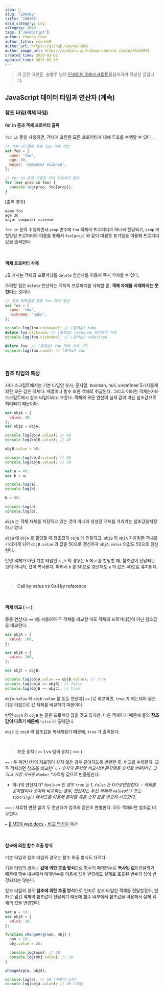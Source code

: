 ```yaml
---
icon: 📆
slug: '200302'
title: '200302'
main_category: Log
category: 2020
tags: ['JavaScript']
author: Younho Choo
author_title: younho9
author_url: https://github.com/younho9
author_image_url: https://avatars.githubusercontent.com/u/48426991
created_time: 2020-03-02
updated_time: 2021-02-15
---
```


> 이 글은 고현준, 송형주 님의 [인사이드 자바스크립트](https://g.co/kgs/K6Laug)를참조하여 작성한 글입니다.

## JavaScript 데이터 타입과 연산자 (계속)

### 참조 타입(객체 타입)

#### for in 문과 객체 프로퍼티 출력

`for in` 문을 사용하면, 객체에 포함된 모든 프로퍼티에 대해 루프를 수행할 수 있다 .

```javascript
// 객체 리터럴을 통한 foo 객체 생성
var foo = {
  name: 'foo',
  age: 30,
  major: 'computer science',
};

// for in 문을 이용한 객체 프로퍼티 출력
for (var prop in foo) {
  console.log(prop, foo[prop]);
}
```

[출력 결과]

```plain text
name foo
age 30
major computer science
```

`for in` 문이 수행되면서 `prop` 변수에 `foo` 객체의 프로퍼티가 하나씩 할당되고, `prop` 에 할당된 프로퍼티의 이름을 통해서 `foo[prop]` 와 같이 대괄호 표기법을 이용해 프로퍼티 값을 출력한다.

<br />

#### 객체 프로퍼티 삭제

JS 에서는 객체의 프로퍼티를 `delete` 연산자를 이용해 즉시 삭제할 수 있다.

주의할 점은 `delete` 연산자는 객체의 프로퍼티를 삭제할 뿐, **객체 자체를 삭제하지는 못한다**는 것이다.

```javascript
// 객체 리터럴을 통한 foo 객체 생성
var foo = {
  name: 'foo',
  nickname: 'babo',
};

console.log(foo.nickname); // (출력값) babo
delete foo.nickname; // (출력값) nickname 프로퍼티 삭제
console.log(foo.nickname); // (출력값) undefined

delete foo; // (출력값) foo 객체 삭제 시도
console.log(foo.name); // (출력값) foo
```

<br />

### 참조 타입의 특성

자바 스크립트에서는 기본 타입인 숫자, 문자열, boolean, null, undefined 5가지를제외한 모든 값은 객체다. 배열이나 함수 또한 객체로 취급된다. 그리고 이러한 객체는자바스크립트에서 참조 타입이라고 부른다. 객체의 모든 연산이 실제 값이 아닌 참조값으로 처리되기 때문이다.

```javascript
var objA = {
  value: 40,
};
var objB = objA;

console.log(objA.value); // 40
console.log(objB.value); // 40

objB.value = 50;

console.log(objA.value); // 50
console.log(objB.value); // 50

var a = 40;
var b = a;

console.log(a);
console.log(b);

b = 50;

console.log(a);
console.log(b);
```

`objA` 는 객체 자체를 저장하고 있는 것이 아니라 생성된 객체를 가리키는 참조값을저장하고 있다.

`objB` 에 `objA` 를 할당할 때 참조값이 `objB` 에 전달되고, `objB` 와 `objA` 가동일한 객체를 가리키게 되어 `objB.value` 의 값을 50으로 갱신하자 `objA.value` 의값도 50으로 갱신된다.

반면 객체가 아닌 기본 타입인 `a` , `b` 의 경우는 `b` 에 `a` 를 할당할 때, 참조값이 전달되는 것이 아니라, 값이 복사된다. 따라서 `b` 를 50으로 갱신해도 `a` 의 값은 40으로 유지된다.

<br />

> **Call by value vs Call by reference**

<br />

#### 객체 비교 ( `==` )

동등 연산자( `==` )를 사용하여 두 객체를 비교할 때도 객체의 프로퍼티값이 아닌 참조값을 비교한다.

```javascript
var objA = {
  value: 100,
};

var objB = {
  value: 100,
};

var objC = objB;

console.log(objA.value == objB.value); // true
console.log(objA == objB); // false
console.log(objB == objC); // true
```

`objA.value` 와 `objB.value` 를 동등 연산자( `==` )로 비교하면, `true` 가 되는데이 둘은 기본 타입으로 값 자체를 비교하기 때문이다.

반면 `objA` 와 `objB` 는 같은 프로퍼티 값을 갖고 있지만, 다른 객체이기 때문에 둘의 **참조값이 다르기 때문에** `false` 가 출력된다.

`objC` 는 `objB` 의 참조값을 복사해왔기 때문에, `true` 가 출력된다.

<br />

> **표준 동치 (** **`==`** **) vs 엄격 동치 (** **`===`** **)**

`==` : 두 피연산자의 자료형이 같지 않은 경우 같아지도록 변환한 후, 비교를 수행한다. 모두 객체라면 참조를 비교한다. _- 숫자와 문자열 비교시엔 문자열을 숫자로 변환한다. 그리고 가장 가까운_ _`Number`_ \*자료형 값으로 반올림한다.

- 하나의 연산자가\* _`Boolean`_ _인 경우_ _`true`_ _는 1,_ _`false`_ _는 0으로변환한다._ _- 객체를 문자열이나 숫자와 비교하는 경우, 연산자는 우선 객체의_ _`valueOf()`_ _또는_ _`toString()`_ _메서드를 이용해 문자열 혹은 숫자 값을 받으려 시도한다._

`===` : 자료형 변환 없이 두 연산자가 엄격히 같은지 판별한다. 모두 객체라면 참조값 비교한다.

**-** [🔗 MDN web docs - 비교 연산자](https://developer.mozilla.org/ko/docs/Web/JavaScript/Reference/Operators/Comparison_Operators) 에서

<br />

#### 참조에 의한 함수 호출 방식

기본 타입과 참조 타입의 경우는 함수 호출 방식도 다르다.

기본 타입의 경우는 **값에 의한 호출 방식**으로 함수의 매개변수로 **복사된 값**이전달되기 때문에 함수 내부에서 매개변수를 이용해 값을 변경해도 실제로 호출된 변수의 값이 변경되지는 않는다.

참조 타입의 경우 **참조에 의한 호출 방식**으로 인자로 참조 타입인 객체를 전달할경우, 인자로 넘긴 객체의 참조값이 전달되기 때문에 함수 내부에서 참조값을 이용해서 실제 객체의 값을 변경한다.

```javascript
var a = 10;
var objA = {
  value: 10,
};

function changeArg(num, obj) {
  num = 20;
  obj.value = 20;

  console.log(num); // 20
  console.log(obj.value); // 20
}

changeArg(a, objA);

console.log(a); // 10 (바뀌지 않음)
console.log(objA.value); // 20 (바뀜)
```

<br />
